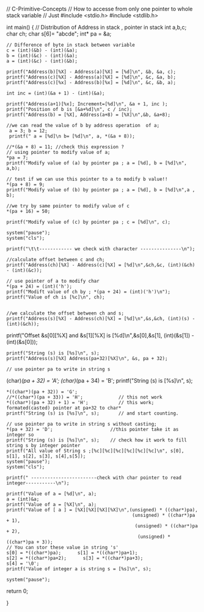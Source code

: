 // C-Primitive-Concepts
// How to accesse from only one pointer to whole stack variable 
// Just
#include <stdio.h>
#include <stdlib.h>


int main()
{
    // Distribution of Address in stack , pointer in stack
    int a,b,c;
    char ch;
    char s[6]= "abcde";
    int* pa = &a;
    
    
    // Difference of byte in stack between variable
    c = (int)(&b) - (int)(&a);
    b = (int)(&c) - (int)(&a);
    a = (int)(&c) - (int)(&b);
    
    printf("Address(b)[%X] - Address(a)[%X] = [%d]\n", &b, &a, c);
    printf("Address(c)[%X] - Address(a)[%X] = [%d]\n", &c, &a, b);
    printf("Address(c)[%x] - Address(b)[%x] = [%d]\n", &c, &b, a);

	int inc = (int)(&a + 1) - (int)(&a);

	printf("Address(a+1)[%x]; Increment=[%d]\n", &a + 1, inc );
	printf("Position of b is [&a+%d]\n", c / inc);
	printf("Address(b) = [%X], Address(a+8) = [%X]\n",&b, &a+8);

	//we can read the value of b by address operation  of a;
     a = 3; b = 12;
	 printf(" a = [%d]\n b= [%d]\n", a, *(&a + 8));
	
	//*(&a + 8) = 11; //check this expression ?
	// using pointer to modify value of a;
	*pa = 7;
	printf("Modify value of (a) by pointer pa ; a = [%d], b = [%d]\n", a,b);

	// test if we can use this pointer to a to modify b value!!
	*(pa + 8) = 9;
	printf("Modify value of (b) by pointer pa ; a = [%d], b = [%d]\n",a , b);

	//we try by same pointer to modify value of c
	*(pa + 16) = 50;
	
	printf("Modify value of (c) by pointer pa ; c = [%d]\n", c);

	system("pause");
	system("cls");

	printf("\t\t------------ we check with character ---------------\n");

	//calculate offset between c and ch;
	printf("Address(ch)[%X] - Address(c)[%X] = [%d]\n",&ch,&c, (int)(&ch) - (int)(&c));

	// use pointer of a to modify char
    *(pa + 24) = (int)('h');
	printf("Modift value of ch by ; *(pa + 24) = (int)('h')\n");
	printf("Value of ch is [%c]\n", ch);
	

	//we calculate the offset between ch and s;
	printf("Address(s)[%X] - Address(ch)[%X] = [%d]\n",&s,&ch, (int)(s) - (int)(&ch));
  printf("Offset &s[0][%X] and &s[1][%X] is [%d]\n",&s[0],&s[1], (int)(&s[1]) - (int)(&s[0]));

	printf("String (s) is [%s]\n", s);
	printf("Address(s)[%X] Address(pa+32)[%X]\n", &s, pa + 32);

	// use pointer pa to write in string s
  (char)*(pa + 32) = 'A';
	(char)*(pa + 34) = 'B';
	printf("String (s) is [%s]\n", s);

	*((char*)(pa + 32)) = 'G';
	//*((char*)(pa + 33)) = 'H';             // this not work
	*((char*)(pa + 32) + 1) = 'H';           // this work; formated(casted) pointer at pa+32 to char* 
	printf("String (s) is [%s]\n", s);       // and start counting.

	// use pointer pa to write in string s without casting;
	*(pa + 32) = 'D';                     //this pointer take it as integer so 
	printf("String (s) is [%s]\n", s);    // check how it work to fill string s by integer pointer
	printf("All value of String s ;[%c][%c][%c][%c][%c][%c]\n", s[0], s[1], s[2], s[3], s[4],s[5]);
	system("pause");
	system("cls");

	printf(" ------------------------check with char pointer to read integer-----------\n");

	printf("Value of a = [%d]\n", a);
	a = (int)&a;
	printf("Value of a = [%X]\n", a);
    printf("Value of [ a ] = [%X][%X][%X][%X]\n",(unsigned) * ((char*)pa),
		                                          (unsigned) * ((char*)pa + 1),
		                                           (unsigned) * ((char*)pa + 2), 
		                                            (unsigned) * ((char*)pa + 3));
	// You can stor these value in string 's' 
	s[0] = *((char*)pa);      s[1] = *((char*)pa+1);
	s[2] = *((char*)pa+2);      s[3] = *((char*)pa+3);
	s[4] = '\0';
	printf("Value of integer a is string s = [%s]\n", s);

	system("pause");
  return 0;
  
  }

